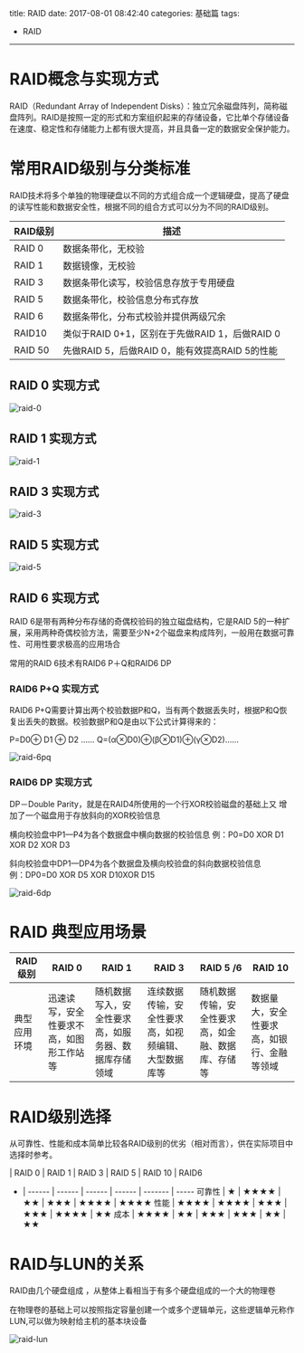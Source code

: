 title: RAID
date: 2017-08-01 08:42:40
categories: 基础篇
tags:
- RAID
---

# RAID概念与实现方式

RAID（Redundant  Array  of  Independent  Disks）：独立冗余磁盘阵列，简称磁盘阵列。RAID是按照一定的形式和方案组织起来的存储设备，它比单个存储设备在速度、稳定性和存储能力上都有很大提高，并且具备一定的数据安全保护能力。



# 常用RAID级别与分类标准

RAID技术将多个单独的物理硬盘以不同的方式组合成一个逻辑硬盘，提高了硬盘的读写性能和数据安全性，根据不同的组合方式可以分为不同的RAID级别。 

RAID级别 | 描述
-------- | ----
RAID 0 | 数据条带化，无校验
RAID 1 | 数据镜像，无校验
RAID 3 | 数据条带化读写，校验信息存放于专用硬盘
RAID 5 | 数据条带化，校验信息分布式存放
RAID 6 | 数据条带化，分布式校验并提供两级冗余
RAID10 | 类似于RAID 0+1，区别在于先做RAID 1，后做RAID 0
RAID 50 | 先做RAID 5，后做RAID 0，能有效提高RAID 5的性能

## RAID 0 实现方式

![raid-0](/images/raid/raid-0.jpg)

## RAID 1 实现方式

![raid-1](/images/raid/raid-1.jpg)

## RAID 3 实现方式

![raid-3](/images/raid/raid-3.jpg)

## RAID 5 实现方式

![raid-5](/images/raid/raid-5.jpg)

## RAID 6 实现方式

RAID  6是带有两种分布存储的奇偶校验码的独立磁盘结构，它是RAID  5的一种扩展，采用两种奇偶校验方法，需要至少N+2个磁盘来构成阵列，一般用在数据可靠性、可用性要求极高的应用场合

常用的RAID 6技术有RAID6 P＋Q和RAID6 DP 

### RAID6 P+Q 实现方式

RAID6  P+Q需要计算出两个校验数据P和Q，当有两个数据丢失时，根据P和Q恢复出丢失的数据。校验数据P和Q是由以下公式计算得来的：

P=D0⊕ D1 ⊕ D2 ……
Q=(α⊗D0)⊕(β⊗D1)⊕(γ⊗D2)……

![raid-6pq](/images/raid/raid-6pq.jpg)

### RAID6 DP 实现方式

DP－Double  Parity，就是在RAID4所使用的一个行XOR校验磁盘的基础上又
增加了一个磁盘用于存放斜向的XOR校验信息

横向校验盘中P1—P4为各个数据盘中横向数据的校验信息
例：P0=D0 XOR D1 XOR D2 XOR D3

斜向校验盘中DP1—DP4为各个数据盘及横向校验盘的斜向数据校验信息  
例：DP0=D0 XOR D5 XOR D10XOR D15

![raid-6dp](/images/raid/raid-6dp.jpg)



# RAID 典型应用场景

RAID级别 | RAID 0 | RAID 1 | RAID 3 | RAID 5 /6 | RAID 10
-------- | ------ | ------ | ------ | --------- | -------
典型应用环境 | 迅速读写，安全性要求不高，如图形工作站等 | 随机数据写入，安全性要求高，如服务器、数据库存储领域 | 连续数据传输，安全性要求高，如视频编辑、大型数据库等 | 随机数据传输，安全性要求高，如金融、数据库、存储等 | 数据量大，安全性要求高，如银行、金融等领域



# RAID级别选择

从可靠性、性能和成本简单比较各RAID级别的优劣（相对而言），供在实际项目中选择时参考。

  | RAID 0 | RAID 1 | RAID 3 | RAID 5 | RAID 10 | RAID6
- | ------ | ------ | ------ | ------ | ------- | -----
可靠性 | ★ | ★★★★ | ★★ | ★★★ | ★★★★ | ★★★★
性能 | ★★★★ | ★★★★ | ★★★ | ★★★ | ★★★★ | ★★
成本 | ★★★★ | ★★ | ★★★ | ★★★ | ★★ | ★★ 



# RAID与LUN的关系

RAID由几个硬盘组成  ，从整体上看相当于有多个硬盘组成的一个大的物理卷

在物理卷的基础上可以按照指定容量创建一个或多个逻辑单元，这些逻辑单元称作LUN,可以做为映射给主机的基本块设备

![raid-lun](/images/raid/raid-lun.jpg)
